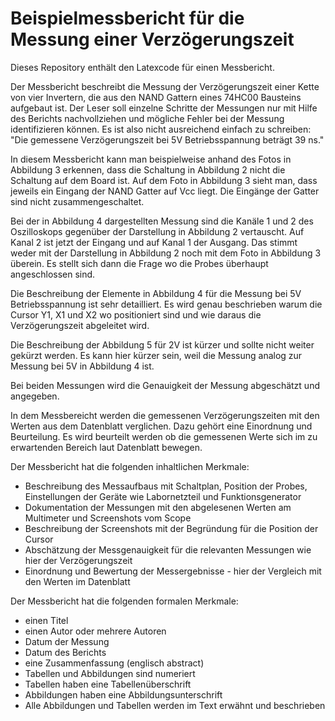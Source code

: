 # Beispielmessbericht für die Messung einer Verzögerungszeit

Dieses Repository enthält den Latexcode für einen Messbericht.

Der Messbericht beschreibt die Messung der Verzögerungszeit einer Kette von vier Invertern, die aus den NAND Gattern eines 74HC00 Bausteins aufgebaut ist. Der Leser soll einzelne Schritte der Messungen nur mit Hilfe des Berichts nachvollziehen und mögliche Fehler bei der Messung identifizieren können. Es ist also nicht ausreichend einfach zu schreiben: "Die gemessene Verzögerungszeit bei 5V Betriebsspannung beträgt 39 ns."

In diesem Messbericht kann man beispielweise anhand des Fotos in Abbildung 3 erkennen, dass die Schaltung in Abbildung 2 nicht die Schaltung auf dem Board ist. Auf dem Foto in Abbildung 3 sieht man, dass jeweils ein Eingang der NAND Gatter auf Vcc liegt. Die Eingänge der Gatter sind nicht zusammengeschaltet.

Bei der in Abbildung 4 dargestellten Messung sind die Kanäle 1 und 2 des Oszilloskops gegenüber der Darstellung in Abbildung 2 vertauscht. Auf Kanal 2 ist jetzt der Eingang und auf Kanal 1 der Ausgang. Das stimmt weder mit der Darstellung in Abbildung 2 noch mit dem Foto in Abbildung 3 überein. Es stellt sich dann die Frage wo die Probes überhaupt angeschlossen sind.

Die Beschreibung der Elemente in Abbildung 4 für die Messung bei 5V Betriebsspannung ist sehr detailliert. Es wird genau beschrieben warum die Cursor Y1, X1 und X2 wo positioniert sind und wie daraus die Verzögerungszeit abgeleitet wird.

Die Beschreibung der Abbildung 5 für 2V ist kürzer und sollte nicht weiter gekürzt werden. Es kann hier kürzer sein, weil die Messung analog zur Messung bei 5V in Abbildung 4 ist.

Bei beiden Messungen wird die Genauigkeit der Messung abgeschätzt und angegeben.

In dem Messbereicht werden die gemessenen Verzögerungszeiten mit den Werten aus dem Datenblatt verglichen. Dazu gehört eine Einordnung und Beurteilung. Es wird beurteilt werden ob die gemessenen Werte sich im zu erwartenden Bereich laut Datenblatt bewegen.

Der Messbericht hat die folgenden inhaltlichen Merkmale:

  * Beschreibung des Messaufbaus mit Schaltplan, Position der Probes, Einstellungen der Geräte wie Labornetzteil und Funktionsgenerator
  * Dokumentation der Messungen mit den abgelesenen Werten am Multimeter und Screenshots vom Scope
  * Beschreibung der Screenshots mit der Begründung für die Position der Cursor
  * Abschätzung der Messgenauigkeit für die relevanten Messungen wie hier der Verzögerungszeit
  * Einordnung und Bewertung der Messergebnisse - hier der Vergleich mit den Werten im Datenblatt

Der Messbericht hat die folgenden formalen Merkmale:

  * einen Titel
  * einen Autor oder mehrere Autoren
  * Datum der Messung
  * Datum des Berichts
  * eine Zusammenfassung (englisch abstract)
  * Tabellen und Abbildungen sind numeriert
  * Tabellen haben eine Tabellenüberschrift
  * Abbildungen haben eine Abbildungsunterschrift
  * Alle Abbildungen und Tabellen werden im Text erwähnt und beschrieben


